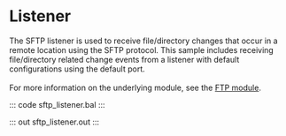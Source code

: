 # Listener

The SFTP listener is used to receive file/directory changes that occur in a
remote location using the SFTP protocol. This sample includes receiving
file/directory related change events from a listener with default
configurations using the default port.<br/><br/>
For more information on the underlying module, 
see the [FTP module](https://lib.ballerina.io/ballerina/ftp/latest/).

::: code sftp_listener.bal :::

::: out sftp_listener.out :::